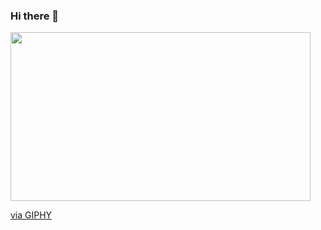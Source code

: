 ### Hi there 👋

<!--
**trenteria94/trenteria94** is a ✨ _special_ ✨ repository because its `README.md` (this file) appears on your GitHub profile.

Here are some ideas to get you started:

- 🔭 I’m currently working on ...
- 🌱 I’m currently learning ...
- 👯 I’m looking to collaborate on ...
- 🤔 I’m looking for help with ...
- 💬 Ask me about ...
- 📫 How to reach me: ...
- 😄 Pronouns: ...
- ⚡ Fun fact: ...
-->
<image src="https://giphy.com/embed/cgW5iwX0e37qg" width="480" height="270" frameBorder="0" class="giphy-embed" allowFullScreen></image><p><a href="https://giphy.com/gifs/adventure-time-alabama-shakes-sound-and-color-cgW5iwX0e37qg">via GIPHY</a></p>
